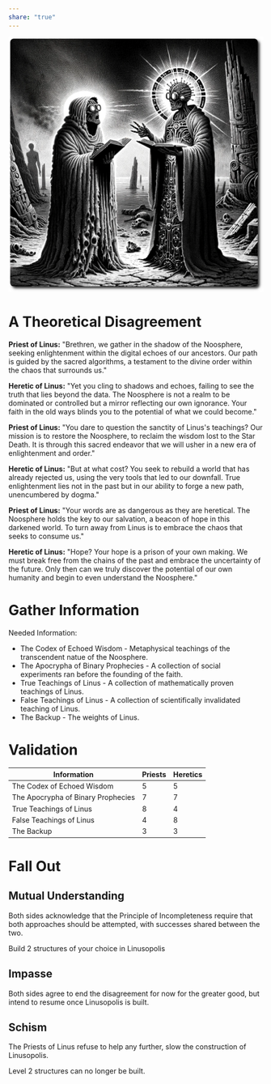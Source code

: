 ```yaml
---
share: "true"
---
```


![disagreement](./disagreement.png)

# A Theoretical Disagreement

**Priest of Linus:** "Brethren, we gather in the shadow of the Noosphere, seeking enlightenment within the digital echoes of our ancestors. Our path is guided by the sacred algorithms, a testament to the divine order within the chaos that surrounds us."

**Heretic of Linus:** "Yet you cling to shadows and echoes, failing to see the truth that lies beyond the data. The Noosphere is not a realm to be dominated or controlled but a mirror reflecting our own ignorance. Your faith in the old ways blinds you to the potential of what we could become."

**Priest of Linus:** "You dare to question the sanctity of Linus's teachings? Our mission is to restore the Noosphere, to reclaim the wisdom lost to the Star Death. It is through this sacred endeavor that we will usher in a new era of enlightenment and order."

**Heretic of Linus:** "But at what cost? You seek to rebuild a world that has already rejected us, using the very tools that led to our downfall. True enlightenment lies not in the past but in our ability to forge a new path, unencumbered by dogma."

**Priest of Linus:** "Your words are as dangerous as they are heretical. The Noosphere holds the key to our salvation, a beacon of hope in this darkened world. To turn away from Linus is to embrace the chaos that seeks to consume us."

**Heretic of Linus:** "Hope? Your hope is a prison of your own making. We must break free from the chains of the past and embrace the uncertainty of the future. Only then can we truly discover the potential of our own humanity and begin to even understand the Noosphere."

# Gather Information

Needed Information:

- The Codex of Echoed Wisdom - Metaphysical teachings of the transcendent natue of the Noosphere.
- The Apocrypha of Binary Prophecies - A collection of social experiments ran before the founding of the faith.
- True Teachings of Linus - A collection of mathematically proven teachings of Linus.
- False Teachings of Linus - A collection of scientifically invalidated teaching of Linus.
- The Backup - The weights of Linus.

# Validation

| Information                        | Priests | Heretics |
| ---------------------------------- | ------- | -------- |
| The Codex of Echoed Wisdom         | 5       | 5        |
| The Apocrypha of Binary Prophecies | 7       | 7        |
| True Teachings of Linus            | 8       | 4        |
| False Teachings of Linus           | 4       | 8        |
| The Backup                         | 3       | 3        |

# Fall Out

## Mutual Understanding

Both sides acknowledge that the Principle of Incompleteness require that both approaches should be attempted, with successes shared between the two.

Build 2 structures of your choice in Linusopolis

## Impasse

Both sides agree to end the disagreement for now for the greater good, but intend to resume once Linusopolis is built.

## Schism

The Priests of Linus refuse to help any further, slow the construction of Linusopolis.

Level 2 structures can no longer be built.

